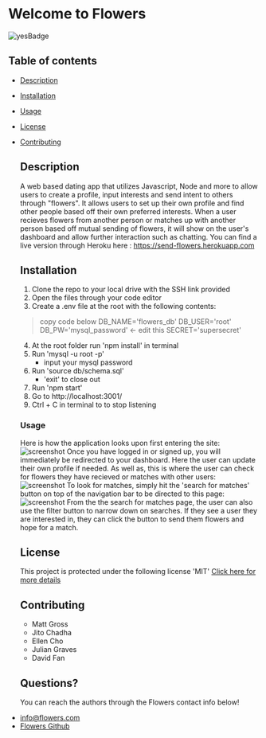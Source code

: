 # Welcome to Flowers
  ![yesBadge](https://img.shields.io/badge/license-MIT-blue.svg)

## Table of contents
- [Description](#Description)
- [Installation](#Installation)
- [Usage](#Usage)
- [License](#License)
- [Contributing](#Contributing)

  ## Description
  A web based dating app that utilizes Javascript, Node and more to allow users to create a profile, input interests and send intent to others through "flowers". It allows users to set up their own profile and find other people based off their own preferred interests. When a user recieves flowers from another person or matches up with another person based off mutual sending of flowers, it will show on the user's dashboard and allow further interaction such as chatting. 
  You can find a live version through Heroku here : https://send-flowers.herokuapp.com
  ## Installation
  1. Clone the repo to your local drive with the SSH link provided
  2. Open the files through your code editor
  3. Create a .env file at the root with the following contents:
    >copy code below
    DB_NAME='flowers_db'
    DB_USER='root'
    DB_PW='mysql_password' <- edit this
    SECRET='supersecret'
  4. At the root folder run 'npm install' in terminal
  5. Run 'mysql -u root -p'
        - input your mysql password
  6. Run 'source db/schema.sql'
        * 'exit' to close out
  7. Run 'npm start'
  8. Go to http://localhost:3001/
  9. Ctrl + C in terminal to to stop listening
  ### Usage
  Here is how the application looks upon first entering the site: ![screenshot](https://user-images.githubusercontent.com/74436613/113529023-2d625d00-9577-11eb-8b6a-f830dad70dce.png)
  Once you have logged in or signed up, you will immediately be redirected to your dashboard. Here the user can update their own profile if needed. As well as, this is where the user can check for flowers they have recieved or matches with other users: 
  ![screenshot](https://user-images.githubusercontent.com/74436613/113529146-921db780-9577-11eb-9c6d-372dfdadbb34.png)
  To look for matches, simply hit the 'search for matches' button on top of the navigation bar to be directed to this page:
  ![screenshot](https://user-images.githubusercontent.com/74436613/113529334-00fb1080-9578-11eb-9eb6-5cb9447f88ca.png)
  From the the search for matches page, the user can also use the filter button to narrow down on searches. If they see a user they are interested in, they can click the button to send them flowers and hope for a match. 
  ## License
    This project is protected under the following license 'MIT'
  [Click here for more details](https://choosealicense.com/licenses/)
  ## Contributing
  * Matt Gross 
  * Jito Chadha 
  * Ellen Cho  
  * Julian Graves 
  * David Fan 
  ## Questions?
  You can reach the authors through the Flowers contact info below!
 * info@flowers.com
 * [Flowers Github](https://github.com/matt-gross-27/flowers)